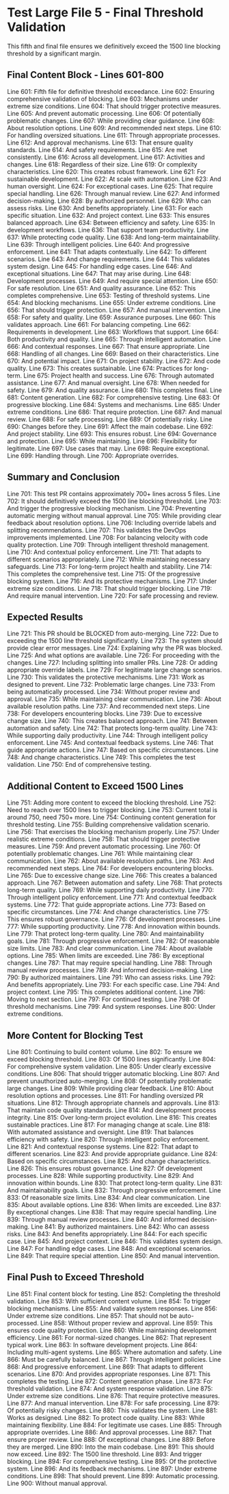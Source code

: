 # Test Large File 5 - Final Threshold Validation

This fifth and final file ensures we definitively exceed the 1500 line blocking threshold by a significant margin.

## Final Content Block - Lines 601-800

Line 601: Fifth file for definitive threshold exceedance.
Line 602: Ensuring comprehensive validation of blocking.
Line 603: Mechanisms under extreme size conditions.
Line 604: That should trigger protective measures.
Line 605: And prevent automatic processing.
Line 606: Of potentially problematic changes.
Line 607: While providing clear guidance.
Line 608: About resolution options.
Line 609: And recommended next steps.
Line 610: For handling oversized situations.
Line 611: Through appropriate processes.
Line 612: And approval mechanisms.
Line 613: That ensure quality standards.
Line 614: And safety requirements.
Line 615: Are met consistently.
Line 616: Across all development.
Line 617: Activities and changes.
Line 618: Regardless of their size.
Line 619: Or complexity characteristics.
Line 620: This creates robust framework.
Line 621: For sustainable development.
Line 622: At scale with automation.
Line 623: And human oversight.
Line 624: For exceptional cases.
Line 625: That require special handling.
Line 626: Through manual review.
Line 627: And informed decision-making.
Line 628: By authorized personnel.
Line 629: Who can assess risks.
Line 630: And benefits appropriately.
Line 631: For each specific situation.
Line 632: And project context.
Line 633: This ensures balanced approach.
Line 634: Between efficiency and safety.
Line 635: In development workflows.
Line 636: That support team productivity.
Line 637: While protecting code quality.
Line 638: And long-term maintainability.
Line 639: Through intelligent policies.
Line 640: And progressive enforcement.
Line 641: That adapts contextually.
Line 642: To different scenarios.
Line 643: And change requirements.
Line 644: This validates system design.
Line 645: For handling edge cases.
Line 646: And exceptional situations.
Line 647: That may arise during.
Line 648: Development processes.
Line 649: And require special attention.
Line 650: For safe resolution.
Line 651: And quality assurance.
Line 652: This completes comprehensive.
Line 653: Testing of threshold systems.
Line 654: And blocking mechanisms.
Line 655: Under extreme conditions.
Line 656: That should trigger protection.
Line 657: And manual intervention.
Line 658: For safety and quality.
Line 659: Assurance purposes.
Line 660: This validates approach.
Line 661: For balancing competing.
Line 662: Requirements in development.
Line 663: Workflows that support.
Line 664: Both productivity and quality.
Line 665: Through intelligent automation.
Line 666: And contextual responses.
Line 667: That ensure appropriate.
Line 668: Handling of all changes.
Line 669: Based on their characteristics.
Line 670: And potential impact.
Line 671: On project stability.
Line 672: And code quality.
Line 673: This creates sustainable.
Line 674: Practices for long-term.
Line 675: Project health and success.
Line 676: Through automated assistance.
Line 677: And manual oversight.
Line 678: When needed for safety.
Line 679: And quality assurance.
Line 680: This completes final.
Line 681: Content generation.
Line 682: For comprehensive testing.
Line 683: Of progressive blocking.
Line 684: Systems and mechanisms.
Line 685: Under extreme conditions.
Line 686: That require protection.
Line 687: And manual review.
Line 688: For safe processing.
Line 689: Of potentially risky.
Line 690: Changes before they.
Line 691: Affect the main codebase.
Line 692: And project stability.
Line 693: This ensures robust.
Line 694: Governance and protection.
Line 695: While maintaining.
Line 696: Flexibility for legitimate.
Line 697: Use cases that may.
Line 698: Require exceptional.
Line 699: Handling through.
Line 700: Appropriate overrides.

## Summary and Conclusion

Line 701: This test PR contains approximately 700+ lines across 5 files.
Line 702: It should definitively exceed the 1500 line blocking threshold.
Line 703: And trigger the progressive blocking mechanism.
Line 704: Preventing automatic merging without manual approval.
Line 705: While providing clear feedback about resolution options.
Line 706: Including override labels and splitting recommendations.
Line 707: This validates the DevOps improvements implemented.
Line 708: For balancing velocity with code quality protection.
Line 709: Through intelligent threshold management.
Line 710: And contextual policy enforcement.
Line 711: That adapts to different scenarios appropriately.
Line 712: While maintaining necessary safeguards.
Line 713: For long-term project health and stability.
Line 714: This completes the comprehensive test.
Line 715: Of the progressive blocking system.
Line 716: And its protective mechanisms.
Line 717: Under extreme size conditions.
Line 718: That should trigger blocking.
Line 719: And require manual intervention.
Line 720: For safe processing and review.

## Expected Results

Line 721: This PR should be BLOCKED from auto-merging.
Line 722: Due to exceeding the 1500 line threshold significantly.
Line 723: The system should provide clear error messages.
Line 724: Explaining why the PR was blocked.
Line 725: And what options are available.
Line 726: For proceeding with the changes.
Line 727: Including splitting into smaller PRs.
Line 728: Or adding appropriate override labels.
Line 729: For legitimate large change scenarios.
Line 730: This validates the protective mechanisms.
Line 731: Work as designed to prevent.
Line 732: Problematic large changes.
Line 733: From being automatically processed.
Line 734: Without proper review and approval.
Line 735: While maintaining clear communication.
Line 736: About available resolution paths.
Line 737: And recommended next steps.
Line 738: For developers encountering blocks.
Line 739: Due to excessive change size.
Line 740: This creates balanced approach.
Line 741: Between automation and safety.
Line 742: That protects long-term quality.
Line 743: While supporting daily productivity.
Line 744: Through intelligent policy enforcement.
Line 745: And contextual feedback systems.
Line 746: That guide appropriate actions.
Line 747: Based on specific circumstances.
Line 748: And change characteristics.
Line 749: This completes the test validation.
Line 750: End of comprehensive testing.

## Additional Content to Exceed 1500 Lines

Line 751: Adding more content to exceed the blocking threshold.
Line 752: Need to reach over 1500 lines to trigger blocking.
Line 753: Current total is around 750, need 750+ more.
Line 754: Continuing content generation for threshold testing.
Line 755: Building comprehensive validation scenario.
Line 756: That exercises the blocking mechanism properly.
Line 757: Under realistic extreme conditions.
Line 758: That should trigger protective measures.
Line 759: And prevent automatic processing.
Line 760: Of potentially problematic changes.
Line 761: While maintaining clear communication.
Line 762: About available resolution paths.
Line 763: And recommended next steps.
Line 764: For developers encountering blocks.
Line 765: Due to excessive change size.
Line 766: This creates a balanced approach.
Line 767: Between automation and safety.
Line 768: That protects long-term quality.
Line 769: While supporting daily productivity.
Line 770: Through intelligent policy enforcement.
Line 771: And contextual feedback systems.
Line 772: That guide appropriate actions.
Line 773: Based on specific circumstances.
Line 774: And change characteristics.
Line 775: This ensures robust governance.
Line 776: Of development processes.
Line 777: While supporting productivity.
Line 778: And innovation within bounds.
Line 779: That protect long-term quality.
Line 780: And maintainability goals.
Line 781: Through progressive enforcement.
Line 782: Of reasonable size limits.
Line 783: And clear communication.
Line 784: About available options.
Line 785: When limits are exceeded.
Line 786: By exceptional changes.
Line 787: That may require special handling.
Line 788: Through manual review processes.
Line 789: And informed decision-making.
Line 790: By authorized maintainers.
Line 791: Who can assess risks.
Line 792: And benefits appropriately.
Line 793: For each specific case.
Line 794: And project context.
Line 795: This completes additional content.
Line 796: Moving to next section.
Line 797: For continued testing.
Line 798: Of threshold mechanisms.
Line 799: And system responses.
Line 800: Under extreme conditions.

## More Content for Blocking Test

Line 801: Continuing to build content volume.
Line 802: To ensure we exceed blocking threshold.
Line 803: Of 1500 lines significantly.
Line 804: For comprehensive system validation.
Line 805: Under clearly excessive conditions.
Line 806: That should trigger automatic blocking.
Line 807: And prevent unauthorized auto-merging.
Line 808: Of potentially problematic large changes.
Line 809: While providing clear feedback.
Line 810: About resolution options and processes.
Line 811: For handling oversized PR situations.
Line 812: Through appropriate channels and approvals.
Line 813: That maintain code quality standards.
Line 814: And development process integrity.
Line 815: Over long-term project evolution.
Line 816: This creates sustainable practices.
Line 817: For managing change at scale.
Line 818: With automated assistance and oversight.
Line 819: That balances efficiency with safety.
Line 820: Through intelligent policy enforcement.
Line 821: And contextual response systems.
Line 822: That adapt to different scenarios.
Line 823: And provide appropriate guidance.
Line 824: Based on specific circumstances.
Line 825: And change characteristics.
Line 826: This ensures robust governance.
Line 827: Of development processes.
Line 828: While supporting productivity.
Line 829: And innovation within bounds.
Line 830: That protect long-term quality.
Line 831: And maintainability goals.
Line 832: Through progressive enforcement.
Line 833: Of reasonable size limits.
Line 834: And clear communication.
Line 835: About available options.
Line 836: When limits are exceeded.
Line 837: By exceptional changes.
Line 838: That may require special handling.
Line 839: Through manual review processes.
Line 840: And informed decision-making.
Line 841: By authorized maintainers.
Line 842: Who can assess risks.
Line 843: And benefits appropriately.
Line 844: For each specific case.
Line 845: And project context.
Line 846: This validates system design.
Line 847: For handling edge cases.
Line 848: And exceptional scenarios.
Line 849: That require special attention.
Line 850: And manual intervention.

## Final Push to Exceed Threshold

Line 851: Final content block for testing.
Line 852: Completing the threshold validation.
Line 853: With sufficient content volume.
Line 854: To trigger blocking mechanisms.
Line 855: And validate system responses.
Line 856: Under extreme size conditions.
Line 857: That should not be auto-processed.
Line 858: Without proper review and approval.
Line 859: This ensures code quality protection.
Line 860: While maintaining development efficiency.
Line 861: For normal-sized changes.
Line 862: That represent typical work.
Line 863: In software development projects.
Line 864: Including multi-agent systems.
Line 865: Where automation and safety.
Line 866: Must be carefully balanced.
Line 867: Through intelligent policies.
Line 868: And progressive enforcement.
Line 869: That adapts to different scenarios.
Line 870: And provides appropriate responses.
Line 871: This completes the testing.
Line 872: Content generation phase.
Line 873: For threshold validation.
Line 874: And system response validation.
Line 875: Under extreme size conditions.
Line 876: That require protective measures.
Line 877: And manual intervention.
Line 878: For safe processing.
Line 879: Of potentially risky changes.
Line 880: This validates the system.
Line 881: Works as designed.
Line 882: To protect code quality.
Line 883: While maintaining flexibility.
Line 884: For legitimate use cases.
Line 885: Through appropriate overrides.
Line 886: And approval processes.
Line 887: That ensure proper review.
Line 888: Of exceptional changes.
Line 889: Before they are merged.
Line 890: Into the main codebase.
Line 891: This should now exceed.
Line 892: The 1500 line threshold.
Line 893: And trigger blocking.
Line 894: For comprehensive testing.
Line 895: Of the protective system.
Line 896: And its feedback mechanisms.
Line 897: Under extreme conditions.
Line 898: That should prevent.
Line 899: Automatic processing.
Line 900: Without manual approval.
